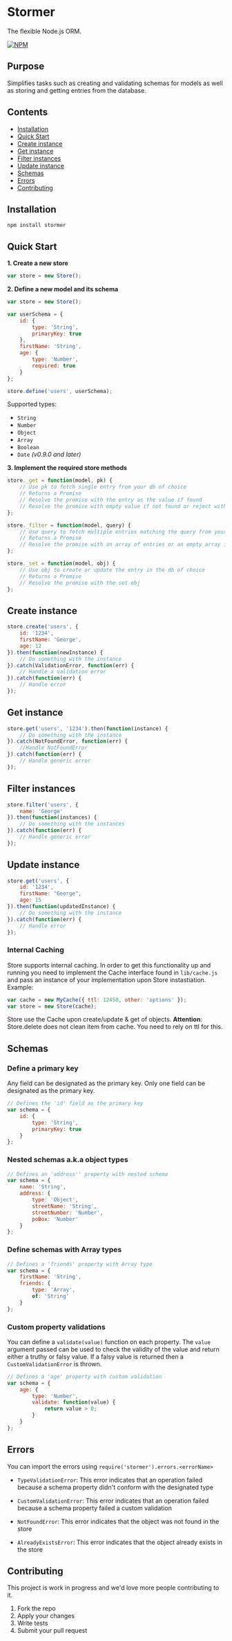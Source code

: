 # Stormer
The flexible Node.js ORM.

[![NPM](https://nodei.co/npm/stormer.png?downloads=true&downloadRank=true&stars=true)](https://nodei.co/npm/stormer/)


## Purpose
Simplifies tasks such as creating and validating schemas for models as well as storing and getting entries from the database.


## Contents
- [Installation](#installation)
- [Quick Start](#quick-start)
- [Create instance](#create-instance)
- [Get instance](#get-instance)
- [Filter instances](#filter-instances)
- [Update instance](#update-instance)
- [Schemas](#schemas)
- [Errors](#errors)
- [Contributing](#contributing)


## Installation

```npm install stormer```

## Quick Start

**1. Create a new store**

```javascript
var store = new Store();
```

**2. Define a new model and its schema**

```javascript
var store = new Store();

var userSchema = {
    id: {
        type: 'String',
        primaryKey: true
    },
    firstName: 'String',
    age: {
        type: 'Number',
        required: true
    }
};

store.define('users', userSchema);
```

Supported types:
- `String`
- `Number`
- `Object`
- `Array`
- `Boolean`
- `Date` *(v0.9.0 and later)*

**3. Implement the required store methods**

```javascript
store._get = function(model, pk) {
    // Use pk to fetch single entry from your db of choice
    // Returns a Promise
    // Resolve the promise with the entry as the value if found
    // Resolve the promise with empty value if not found or reject with a NotFoundError 
};

store._filter = function(model, query) {
    // Use query to fetch multiple entries matching the query from your db of choice
    // Returns a Promise
    // Resolve the promise with an array of entries or an empty array if none is mathcing
};

store._set = function(model, obj) {
    // Use obj to create or update the entry in the db of choice
    // Returns a Promise
    // Resolve the promise with the set obj
};
```

## Create instance

```javascript
store.create('users', {
    id: '1234', 
    firstName: 'George', 
    age: 12
}).then(function(newInstance) {
    // Do something with the instance
}).catch(ValidationError, function(err) {
    // Handle a validation error 
}).catch(function(err) {
    // Handle error 
}); 
```

## Get instance

```javascript
store.get('users', '1234').then(function(instance) {
    // Do something with the instance
}).catch(NotFoundError, function(err) {
    //Handle NotFoundError
}).catch(function(err) {
    // Handle generic error
}); 
```

## Filter instances

```javascript
store.filter('users', {
    name: 'George'
}).then(function(instances) {
    // Do something with the instances
}).catch(function(err) {
    // Handle generic error
}); 
```

## Update instance

```javascript
store.get('users', {
    id: '1234',
    firstName: "George",
    age: 15
}).then(function(updatedInstance) {
    // Do something with the instance
}).catch(function(err) {
    // Handle error
});
```

### Internal Caching

Store supports internal caching. In order to get this functionality up and running you need to implement the Cache interface found in `lib/cache.js` and pass an instance of your implementation upon Store instastiation. Example:

```javascript
var cache = new MyCache({ ttl: 12450, other: 'options' });
var store = new Store(cache);
```

Store use the Cache upon create/update & get of objects. **Attention**: Store.delete does not clean item from cache. You need to rely on ttl for this.

## Schemas

### Define a primary key

Any field can be designated as the primary key. Only one field can be designated as the primary key.

```javascript
// Defines the 'id' field as the primary key
var schema = {
    id: {
        type: 'String',
        primaryKey: true
    }
};
```

### Nested schemas a.k.a object types

```javascript
// Defines an 'address'' property with nested schema
var schema = {
    name: 'String',
    address: {
        type: 'Object',
        streetName: 'String',
        streetNumber: 'Number',
        poBox: 'Number'
    }
};
```

### Define schemas with Array types

```javascript
// Defines a 'friends' property with Array type
var schema = {
    firstName: 'String',
    friends: {
        type: 'Array',
        of: 'String'
    }
};
```

### Custom property validations

You can define a ```validate(value)``` function on each property. The ```value``` argument passed can be used to check the validity of the value and return either a truthy or falsy value. If a falsy value is returned then a ```CustomValidationError``` is thrown.

```javascript
// Defines a 'age' property with custom validation
var schema = {
    age: {
        type: 'Number',
        validate: function(value) {
            return value > 0;
        }
    }
};
```

## Errors

You can import the errors using ``` require('stormer').errors.<errorName> ```

- ```TypeValidationError```: This error indicates that an operation failed because a schema property didn't conform with the designated type

- ```CustomValidationError```: This error indicates that an operation failed because a schema property failed a custom validation

- ```NotFoundError```: This error indicates that the object was not found in the store

- ```AlreadyExistsError```: This error indicates that the object already exists in the store

## Contributing

This project is work in progress and we'd love more people contributing to it. 

1. Fork the repo
2. Apply your changes
3. Write tests
4. Submit your pull request
